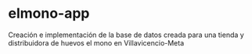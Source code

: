 # elmono-app
Creación e implementación de la base de datos creada para una tienda y distribuidora de huevos el mono en Villavicencio-Meta
